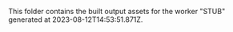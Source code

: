 This folder contains the built output assets for the worker "STUB" generated at 2023-08-12T14:53:51.871Z.